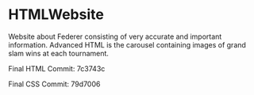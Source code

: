 # HTMLWebsite

Website about Federer consisting of very accurate and important information. Advanced HTML is the carousel containing images of grand slam wins at each tournament.

Final HTML Commit: 7c3743c

Final CSS Commit: 79d7006
